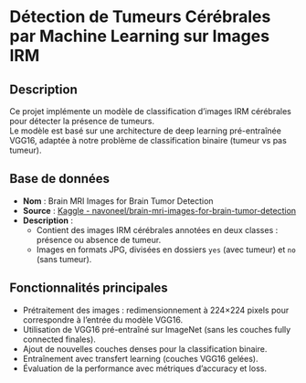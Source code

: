 # Détection de Tumeurs Cérébrales par Machine Learning sur Images IRM

## Description

Ce projet implémente un modèle de classification d’images IRM cérébrales pour détecter la présence de tumeurs.  
Le modèle est basé sur une architecture de deep learning pré-entraînée VGG16, adaptée à notre problème de classification binaire (tumeur vs pas tumeur).

## Base de données

- **Nom** : Brain MRI Images for Brain Tumor Detection  
- **Source** : [Kaggle - navoneel/brain-mri-images-for-brain-tumor-detection](https://www.kaggle.com/datasets/navoneel/brain-mri-images-for-brain-tumor-detection)  
- **Description** :  
  - Contient des images IRM cérébrales annotées en deux classes : présence ou absence de tumeur.  
  - Images en formats JPG, divisées en dossiers `yes` (avec tumeur) et `no` (sans tumeur).

## Fonctionnalités principales

- Prétraitement des images : redimensionnement à 224×224 pixels pour correspondre à l’entrée du modèle VGG16.  
- Utilisation de VGG16 pré-entraîné sur ImageNet (sans les couches fully connected finales).  
- Ajout de nouvelles couches denses pour la classification binaire.  
- Entraînement avec transfert learning (couches VGG16 gelées).  
- Évaluation de la performance avec métriques d’accuracy et loss.
